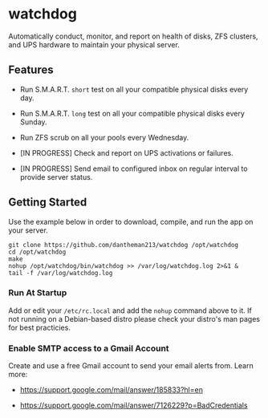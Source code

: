 # watchdog

Automatically conduct, monitor, and report on health of disks, ZFS clusters, and UPS hardware to maintain your physical server.

## Features

* Run S.M.A.R.T. `short` test on all your compatible physical disks every day.

* Run S.M.A.R.T. `long` test on all your compatible physical disks every Sunday.

* Run ZFS scrub on all your pools every Wednesday.

* [IN PROGRESS] Check and report on UPS activations or failures.

* [IN PROGRESS] Send email to configured inbox on regular interval to provide server status.

## Getting Started

Use the example below in order to download, compile, and run the app on your server.

```
git clone https://github.com/dantheman213/watchdog /opt/watchdog
cd /opt/watchdog
make
nohup /opt/watchdog/bin/watchdog >> /var/log/watchdog.log 2>&1 &
tail -f /var/log/watchdog.log
```

### Run At Startup

Add or edit your `/etc/rc.local` and add the `nohup` command above to it. If not running on a Debian-based distro please check your distro's man pages for best practicies. 


### Enable SMTP access to a Gmail Account

Create and use a free Gmail account to send your email alerts from. Learn more:

* https://support.google.com/mail/answer/185833?hl=en

* https://support.google.com/mail/answer/7126229?p=BadCredentials
